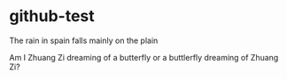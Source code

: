 github-test
===========

The rain in spain falls mainly on the plain

Am I Zhuang Zi dreaming of a butterfly or a buttlerfly dreaming of Zhuang Zi?
